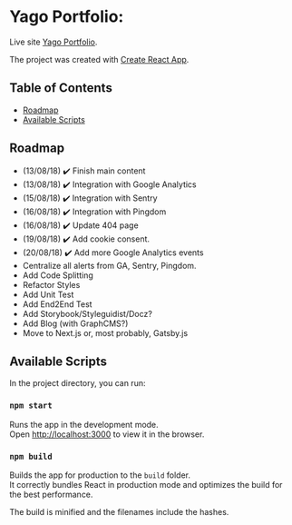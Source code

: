 # Yago Portfolio:

Live site [Yago Portfolio](https://v3.yago.pw).

The project was created with [Create React App](https://github.com/facebookincubator/create-react-app).

## Table of Contents

- [Roadmap](#roadmap)
- [Available Scripts](#available-scripts)
  <!-- [Folder Structure](#folder-structure)
  [Supported Browsers](#supported-browsers)
  [Extra Dependencies and Polyfills](#extra-dependencies-and-polyfills) -->

## Roadmap

- (13/08/18) ✔️ Finish main content
- (13/08/18) ✔️ Integration with Google Analytics
- (15/08/18) ✔️ Integration with Sentry
- (16/08/18) ✔️ Integration with Pingdom
- (16/08/18) ✔️ Update 404 page
- (19/08/18) ✔️ Add cookie consent.
- (20/08/18) ✔️ Add more Google Analytics events
- Centralize all alerts from GA, Sentry, Pingdom.
- Add Code Splitting
- Refactor Styles
- Add Unit Test
- Add End2End Test
- Add Storybook/Styleguidist/Docz?
- Add Blog (with GraphCMS?)
- Move to Next.js or, most probably, Gatsby.js

## Available Scripts

In the project directory, you can run:

### `npm start`

Runs the app in the development mode.<br>
Open [http://localhost:3000](http://localhost:3000) to view it in the browser.

<!-- ### `npm test`

Launches the test runner in the interactive watch mode.<br>

### `npm cypress:open`

Launches the E2E test runner Cypress in the GUI.<br>

### `npm cypress:run`

Launches the E2E test runner Cypress in the CLI.<br> -->

### `npm build`

Builds the app for production to the `build` folder.<br>
It correctly bundles React in production mode and optimizes the build for the best performance.

The build is minified and the filenames include the hashes.<br>

<!-- ## Folder Structure

After creation, your project should look like this:

```
/
  README.md
  node_modules/
  package.json
  package-lock.json
  public/
    index.html
    favicon.ico
    icon.png
    manifest.json
    images/
      desktop/
  src/
    App.js
    App.test.js
    index.js
    registerService.js
    setupTest.js
    components/
    pages/
    ui/
    utils/
  cypress/
    .eslintrc
    fixtures/
    integration/
    plugins/
    support/
```

## Supported Browsers

This project was tested with:

- Chrome (Version 64) ✔️
- Chrome for Android (Version 64) ✔️ (PWA Compliant)
- Firefox (Version 58) ✔️
- Edge 16 ✔️
- Safari 11 ✔️
- IOS Safari 11 ✔️

## Extra Dependencies and Polyfills

Besides the dependencies of React (via [Create React App](https://github.com/facebookincubator/create-react-app)), this project uses the followings:<br>

- [Babel Polyfill](https://www.npmjs.com/package/babel-polyfill)
- [Styled Components](https://www.styled-components.com/)
- [Polished](https://polished.js.org/)
- [Jest Styled Components](https://github.com/styled-components/jest-styled-components)
- [Cypress](https://www.cypress.io/)
- [FontAwesome](https://fontawesome.com/)
- [Moment](https://momentjs.com/)
- [Prettier](https://prettier.io/)
- [Pretty Quick](https://www.npmjs.com/package/pretty-quick)
- [fetch-jsonp](https://github.com/camsong/fetch-jsonp)
- [eslint-config-prettier](https://github.com/prettier/eslint-config-prettier)
- [eslint-plugin-cypress](https://github.com/cypress-io/eslint-plugin-cypress)
- [eslint-plugin-prettier](https://github.com/prettier/eslint-plugin-prettier)
- [react-test-renderer](https://www.npmjs.com/package/react-test-renderer)
- [react-lorem-component](https://github.com/martinandert/react-lorem-component) -->
